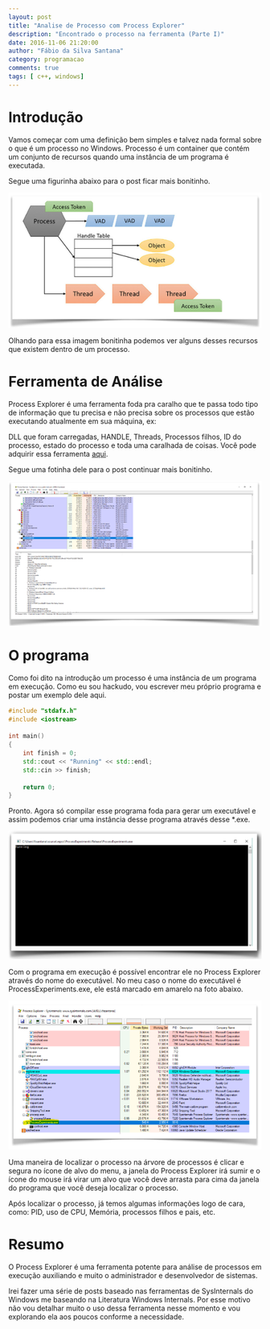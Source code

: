 ```yaml
---
layout: post
title: "Analise de Processo com Process Explorer"
description: "Encontrado o processo na ferramenta (Parte I)"
date: 2016-11-06 21:20:00
author: "Fábio da Silva Santana"
category: programacao
comments: true
tags: [ c++, windows]
---
```


# Introdução

Vamos começar com uma definição bem simples e talvez nada formal sobre o que é um processo no Windows. Processo é um container que contém um conjunto de recursos quando uma instância de um programa é executada. 

Segue uma figurinha abaixo para o post ficar mais bonitinho.

![imagem-1](../img/posts/2018-01-04-process-explorer/image-1.png)


Olhando para essa imagem bonitinha podemos ver alguns desses recursos que existem dentro de um processo. 

# Ferramenta de Análise

Process Explorer é uma ferramenta foda pra caralho que te passa todo tipo de informação que tu precisa e não precisa sobre os processos que estão executando atualmente em sua máquina, ex: 

DLL que foram carregadas, HANDLE, Threads, Processos filhos, ID do processo, estado do processo e toda uma caralhada de coisas. Você pode adquirir essa ferramenta [aqui](https://docs.microsoft.com/en-us/sysinternals/downloads/process-explorer).

Segue uma fotinha dele para o post continuar mais bonitinho.

![imagem-1](../img/posts/2018-01-04-process-explorer/image-2.png)

# O programa

Como foi dito na introdução um processo é uma instância de um programa em execução. Como eu sou hackudo, vou escrever meu próprio programa e postar um exemplo dele aqui.

~~~c++
#include "stdafx.h"
#include <iostream>

int main()
{
	int finish = 0;
	std::cout << "Running" << std::endl;
	std::cin >> finish;

    return 0;
}
~~~

Pronto. Agora só compilar esse programa foda para gerar um executável e assim podemos criar uma instância desse programa através desse *.exe.


![imagem-1](../img/posts/2018-01-04-process-explorer/image-3.png)

Com o programa em execução é possível encontrar ele no Process Explorer através do nome do executável. No meu caso o nome do executável é ProcessExperiments.exe, ele está marcado em amarelo na foto abaixo.

![imagem-1](../img/posts/2018-01-04-process-explorer/image-4.png)

Uma maneira de localizar o processo na árvore de processos é clicar e segura no ícone de alvo do menu, a janela do Process Explorer irá sumir e o ícone do mouse irá virar um alvo que você deve arrasta para cima da janela do programa que você deseja localizar o processo.

Após localizar o processo, já temos algumas informações logo de cara, como: PID, uso de CPU, Memória, processos filhos e pais, etc.

# Resumo

O Process Explorer é uma ferramenta potente para análise de processos em execução auxiliando e muito o administrador e desenvolvedor de sistemas. 

Irei fazer uma série de posts baseado nas ferramentas de SysInternals do Windows  me baseando na Literatura Windows Internals. Por esse motivo não vou detalhar muito o uso dessa ferramenta nesse momento e vou explorando ela aos poucos conforme a necessidade.
